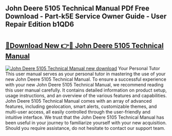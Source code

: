 ## John Deere 5105 Technical Manual PDf Free Download - Part-k5E Service Owner Guide - User Repair Edition b1QD6

# <h2><a href="http://bc93943.oget.top/?id=John+Deere+5105+Technical+Manual">🔗Download New 👉🔴 John Deere 5105 Technical Manual</a></h2>

[![John Deere 5105 Technical Manual new download](https://i.imgur.com/5g1atiW.png)](http://bc93943.oget.top/?id=John+Deere+5105+Technical+Manual)
Your Personal Tutor This user manual serves as your personal tutor in mastering the use of your new John Deere 5105 Technical Manual. To ensure a successful experience with your new John Deere 5105 Technical Manual, we recommend reading this user manual carefully. It contains detailed information on product setup, usage instructions, and an overview of the various features and capabilities. John Deere 5105 Technical Manual comes with an array of advanced features, including geolocation, smart alerts, customizable themes, and multi-user access, all easily controlled through the user-friendly and intuitive interface. We trust that the John Deere 5105 Technical Manual has been useful in your journey to familiarize yourself with your new acquisition. Should you require assistance, do not hesitate to contact our support team.

